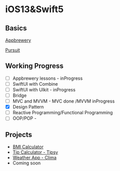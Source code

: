 # iOS13&Swift5

## Basics
[Appbrewery](https://www.appbrewery.co/p/ios-course-resources/)

[Pursuit](https://github.com/NeoKokuxz/Pursuit-Core-iOS/blob/master/fundamentals/types-variables-logic-operations/README.md)

## Working Progress
- [ ] Appbrewery lessons - inProgress
- [ ] SwiftUI with Combine 
- [ ] SwiftUI with UIkit - inProgress
- [ ] Bridge 
- [ ] MVC and MVVM - MVC done /MVVM inProgress
- [x] Design Pattern 
- [ ] Reactive Programming/Functional Programming
- [ ] OOP/POP - 

## Projects 
- [BMI Calculator](https://github.com/NeoKokuxz/IOS13-Swift5/tree/master/2.Classes%2C%20Inheritance%20%26%20Advanced%20Optionals/BMI-Calculator-iOS13-master)
- [Tip Calculator - Tipsy](https://github.com/NeoKokuxz/iOS13-Swift-5/tree/master/2.Classes%2C%20Inheritance%20%26%20Advanced%20Optionals/Tipsy-iOS13-master) 
- [Weather App - Clima](https://github.com/NeoKokuxz/iOS13-Swift-5/tree/master/3.Networking%2C%20JSON%2C%20APIs%20and%20Core%20locations/Clima-iOS13-master)
- Coming soon
